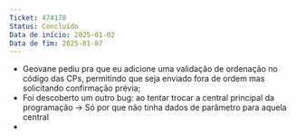 ```yaml
---
Ticket: 474178
Status: Concluído
Data de início: 2025-01-02
Data de fim: 2025-01-07
---
```

- Geovane pediu pra que eu adicione uma validação de ordenação no código das CPs, permitindo que seja enviado fora de ordem mas solicitando confirmação prévia;
- Foi descoberto um outro bug: ao tentar trocar a central principal da programação -> Só por que não tinha dados de parâmetro para aquela central
- 